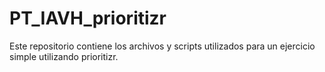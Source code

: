 # PT_IAVH_prioritizr
Este repositorio contiene los archivos y scripts utilizados para un ejercicio simple utilizando prioritizr.
